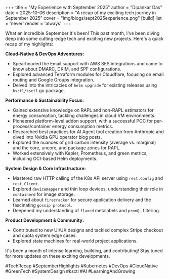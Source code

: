 +++
title = "My Experience with September 2025"
author = "Dipankar Das"
date = 2025-10-06
description = "A recap of my exciting tech journey in September 2025"
cover = "img/blogs/sept2025experience.png"
[build]
  list = 'never'
  render = 'always'
+++

What an incredible September it's been! This past month, I've been diving deep into some cutting-edge tech and exciting new projects. Here's a quick recap of my highlights:

**Cloud-Native & DevOps Adventures:**
*   Spearheaded the Email support with AWS SES integrations and came to know about DMARC, DKIM, and SPF configurations.
*   Explored advanced Terraform modules for Cloudflare, focusing on email routing and Google Groups integration.
*   Delved into the intricacies of `helm upgrade` for existing releases using `ksctl/ksctl` go package.

**Performance & Sustainability Focus:**
*   Gained extensive knowledge on RAPL and non-RAPL estimators for energy consumption, tackling challenges in cloud VM environments.
*   Pioneered platform-level addon support, with a successful POC for per-process/container energy consumption metrics.
*   Researched best practices for AI Agent tool creation from Anthropic and dived into Nvidia GPU operator blog posts.
*   Explored the nuances of grid carbon intensity (average vs. marginal) and the core, uncore, and package zones for RAPL.
*   Worked extensively with Kepler, Prometheus, and green metrics, including OCI-based Helm deployments.

**System Design & Core Infrastructure:**
*   Mastered raw HTTP calling of the K8s API server using `rest.Config` and `rest.Client`.
*   Explored `devicemapper` and thin loop devices, understanding their role in `containerd` for image storage.
*   Learned about `firecracker` for secure application delivery and the fascinating `gossip protocol`.
*   Deepened my understanding of `fluxcd` metalabels and `promQL` filtering.

**Product Development & Community:**
*   Contributed to new UI/UX designs and tackled complex Stripe checkout and quota system edge cases.
*   Explored state machines for real-world project applications.

It's been a month of intense learning, building, and contributing! Stay tuned for more updates on these exciting developments.

#TechRecap #SeptemberHighlights #Kubernetes #DevOps #CloudNative #GreenTech #SystemDesign #ksctl #AI #LearningAndGrowing
